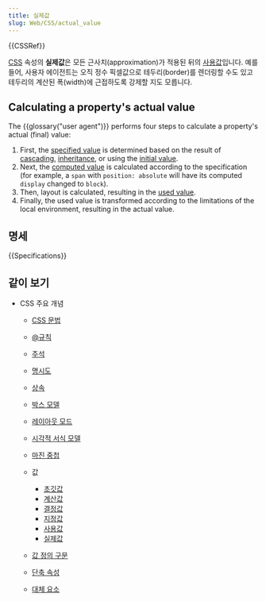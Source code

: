 ```yaml
---
title: 실제값
slug: Web/CSS/actual_value
---
```


{{CSSRef}}

[CSS](/ko/docs/Web/CSS) 속성의 **실제값**은 모든 근사치(approximation)가 적용된 뒤의 [사용값](/ko/docs/Web/CSS/used_value)입니다. 예를 들어, 사용자 에이전트는 오직 정수 픽셀값으로 테두리(border)를 렌더링할 수도 있고 테두리의 계산된 폭(width)에 근접하도록 강제할 지도 모릅니다.

## Calculating a property's actual value

The {{glossary("user agent")}} performs four steps to calculate a property's actual (final) value:

1. First, the [specified value](/ko/docs/CSS/specified_value) is determined based on the result of [cascading](/ko/docs/Web/CSS/Cascade), [inheritance](/ko/docs/Web/CSS/inheritance), or using the [initial value](/ko/docs/Web/CSS/initial_value).
2. Next, the [computed value](/ko/docs/Web/CSS/computed_value) is calculated according to the specification (for example, a `span` with `position: absolute` will have its computed `display` changed to `block`).
3. Then, layout is calculated, resulting in the [used value](/ko/docs/Web/CSS/used_value).
4. Finally, the used value is transformed according to the limitations of the local environment, resulting in the actual value.

## 명세

{{Specifications}}

## 같이 보기

- CSS 주요 개념

  - [CSS 문법](/ko/docs/Web/CSS/Syntax)
  - [@규칙](/ko/docs/Web/CSS/At-rule)
  - [주석](/ko/docs/Web/CSS/Comments)
  - [명시도](/ko/docs/Web/CSS/Specificity)
  - [상속](/ko/docs/Web/CSS/inheritance)
  - [박스 모델](/ko/docs/Web/CSS/CSS_Box_Model/Introduction_to_the_CSS_box_model)
  - [레이아웃 모드](/ko/docs/Web/CSS/Layout_mode)
  - [시각적 서식 모델](/ko/docs/Web/CSS/Visual_formatting_model)
  - [마진 중첩](/ko/docs/Web/CSS/CSS_Box_Model/Mastering_margin_collapsing)
  - 값

    - [초깃값](/ko/docs/Web/CSS/initial_value)
    - [계산값](/ko/docs/Web/CSS/computed_value)
    - [결정값](/ko/docs/Web/CSS/resolved_value)
    - [지정값](/ko/docs/Web/CSS/specified_value)
    - [사용값](/ko/docs/Web/CSS/used_value)
    - [실제값](/ko/docs/Web/CSS/actual_value)

  - [값 정의 구문](/ko/docs/Web/CSS/Value_definition_syntax)
  - [단축 속성](/ko/docs/Web/CSS/Shorthand_properties)
  - [대체 요소](/ko/docs/Web/CSS/Replaced_element)
